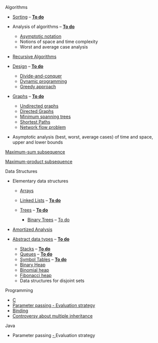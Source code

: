 Algorithms

- [Sorting](Sorting.md) – [**To do**](../To%20do.md#Sorting)

- Analysis of algorithms – [**To
  do**](../To%20do.md#Asymptotic%20notation)

  - [Asymptotic notation](Growth%20of%20functions.md)
  - Notions of space and time complexity
  - Worst and average case analysis

- [Recursive Algorithms](Recursive%20Algorithms.md)

- [Design](Design%20of%20algorithms.md) – [**To
  do**](../To%20do.md#Design)

  - [Divide-and-conquer](Divide%20and%20Conquer.md)
  - [Dynamic programming](Dynamic%20programming.md)
  - [Greedy approach](Greedy%20Strategy.md)

- [Graphs](Graphs.md) – [**To do**](../To%20do.md#Graphs)

  - [Undirected graphs](Undirected%20Graphs.md)
  - [Directed Graphs](Directed%20Graphs.md)
  - [Minimum spanning trees](Minimum%20spanning%20tree.md)
  - [Sho](Shortest%20Paths.md)[rtest Paths](Shortest%20Paths.md)
  - [N](Network%20flow%20.md)[etwork flow
    problem](Network%20flow%20.md)

- Asymptotic analysis (best, worst, average cases) of time and space,
  upper and lower bounds

[Maximum-sum
subsequence](../../../Academic/Programming,%20Data%20Structures%20and%20Algorithms/Notes/Maximum-sum%20subsequence.md)

[Maximum-product subsequence](Maximum-product%20subsequence.md)

Data Structures

- Elementary data structures

  - [Arrays](Arrays.md)

  - [Linked Lists](Linked%20Lists.md) – [**To
    do**](../To%20do.md#Linked%20Lists)

  - [Trees](Trees.md) – [**To do**](../To%20do.md#Trees)

    - [Binary
      ](Binary%20Trees.md)[Tree](Binary%20Trees.md)[s](Binary%20Search%20Trees.md)
      – [To do](../To%20do.md#Binary%20Tree)

- [Amortized Analysis](Amortized%20analysis.md)

- [Abstract data types](Abstract%20Data%20Types.md) – [**To
  do**](../To%20do.md#Abstract%20data%20types)

  - [Stacks](Stacks.md) – [**To do**](../To%20do.md#Stacks)
  - [Queues](Queues.md) – [**To do**](../To%20do.md#Queues)
  - [Symbol Tabl](Symbol%20Tables.md)[es](Symbol%20Tables.md) – [**To
    do**](../To%20do.md#Symbol%20Table)
  - [Binary Heap](Binary%20Heap.md)
  - [Binomial
    heap](../../../Academic/Programming,%20Data%20Structures%20and%20Algorithms/Notes/Binomial%20Heap.md)
  - [Fibonacci heap](Fibonacci%20Heaps.md)
  - Data structures for disjoint sets


Programming

- [C](C.md)
- [Parameter passing
  ](Parameter%20passing%20-%20Evaluation%20Strategy.md)[-
  ](Parameter%20passing%20-%20Evaluation%20Strategy.md)[Evaluation
  strategy](Parameter%20passing%20-%20Evaluation%20Strategy.md)
- [Binding](Binding.md)
- [Controversy about multiple
  inheritance](Controversy%20about%20multiple%20inheritance.md)

Java

- Parameter passing [-
  ](Parameter%20passing%20-%20Evaluation%20Strategy.md)Evaluation
  strategy
